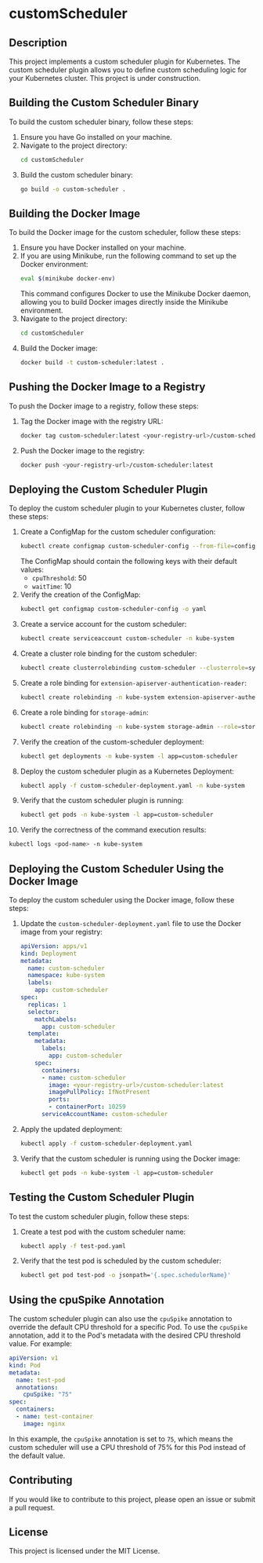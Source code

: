 # customScheduler

## Description

This project implements a custom scheduler plugin for Kubernetes. The custom scheduler plugin allows you to define custom scheduling logic for your Kubernetes cluster.
This project is under construction.

## Building the Custom Scheduler Binary

To build the custom scheduler binary, follow these steps:

1. Ensure you have Go installed on your machine.
2. Navigate to the project directory:
   ```sh
   cd customScheduler
   ```
3. Build the custom scheduler binary:
   ```sh
   go build -o custom-scheduler .
   ```

## Building the Docker Image

To build the Docker image for the custom scheduler, follow these steps:

1. Ensure you have Docker installed on your machine.
2. If you are using Minikube, run the following command to set up the Docker environment:
   ```sh
   eval $(minikube docker-env)
   ```
   This command configures Docker to use the Minikube Docker daemon, allowing you to build Docker images directly inside the Minikube environment.
3. Navigate to the project directory:
   ```sh
   cd customScheduler
   ```
4. Build the Docker image:
   ```sh
   docker build -t custom-scheduler:latest .
   ```

## Pushing the Docker Image to a Registry

To push the Docker image to a registry, follow these steps:

1. Tag the Docker image with the registry URL:
   ```sh
   docker tag custom-scheduler:latest <your-registry-url>/custom-scheduler:latest
   ```
2. Push the Docker image to the registry:
   ```sh
   docker push <your-registry-url>/custom-scheduler:latest
   ```

## Deploying the Custom Scheduler Plugin

To deploy the custom scheduler plugin to your Kubernetes cluster, follow these steps:

1. Create a ConfigMap for the custom scheduler configuration:
   ```sh
   kubectl create configmap custom-scheduler-config --from-file=config.yaml -n kube-system
   ```
   The ConfigMap should contain the following keys with their default values:
   - `cpuThreshold`: 50
   - `waitTime`: 10
2. Verify the creation of the ConfigMap:
   ```sh
   kubectl get configmap custom-scheduler-config -o yaml
   ```
3. Create a service account for the custom scheduler:
   ```sh
   kubectl create serviceaccount custom-scheduler -n kube-system
   ```
4. Create a cluster role binding for the custom scheduler:
   ```sh
   kubectl create clusterrolebinding custom-scheduler --clusterrole=system:kube-scheduler --serviceaccount=kube-system:custom-scheduler
   ```
5. Create a role binding for `extension-apiserver-authentication-reader`:
   ```sh
   kubectl create rolebinding -n kube-system extension-apiserver-authentication-reader --role=extension-apiserver-authentication-reader --serviceaccount=kube-system:custom-scheduler
   ```
6. Create a role binding for `storage-admin`:
   ```sh
   kubectl create rolebinding -n kube-system storage-admin --role=storage-admin --serviceaccount=kube-system:custom-scheduler
   ```
7. Verify the creation of the custom-scheduler deployment:
   ```sh
   kubectl get deployments -n kube-system -l app=custom-scheduler
   ```
8. Deploy the custom scheduler plugin as a Kubernetes Deployment:
   ```sh
   kubectl apply -f custom-scheduler-deployment.yaml -n kube-system
   ```
9. Verify that the custom scheduler plugin is running:
   ```sh
   kubectl get pods -n kube-system -l app=custom-scheduler
   ```
10. Verify the correctness of the command execution results:
   ```sh
   kubectl logs <pod-name> -n kube-system
   ```

## Deploying the Custom Scheduler Using the Docker Image

To deploy the custom scheduler using the Docker image, follow these steps:

1. Update the `custom-scheduler-deployment.yaml` file to use the Docker image from your registry:
   ```yaml
   apiVersion: apps/v1
   kind: Deployment
   metadata:
     name: custom-scheduler
     namespace: kube-system
     labels:
       app: custom-scheduler
   spec:
     replicas: 1
     selector:
       matchLabels:
         app: custom-scheduler
     template:
       metadata:
         labels:
           app: custom-scheduler
       spec:
         containers:
         - name: custom-scheduler
           image: <your-registry-url>/custom-scheduler:latest
           imagePullPolicy: IfNotPresent
           ports:
           - containerPort: 10259
         serviceAccountName: custom-scheduler
   ```
2. Apply the updated deployment:
   ```sh
   kubectl apply -f custom-scheduler-deployment.yaml
   ```
3. Verify that the custom scheduler is running using the Docker image:
   ```sh
   kubectl get pods -n kube-system -l app=custom-scheduler
   ```

## Testing the Custom Scheduler Plugin

To test the custom scheduler plugin, follow these steps:

1. Create a test pod with the custom scheduler name:
   ```sh
   kubectl apply -f test-pod.yaml
   ```
2. Verify that the test pod is scheduled by the custom scheduler:
   ```sh
   kubectl get pod test-pod -o jsonpath='{.spec.schedulerName}'
   ```

## Using the cpuSpike Annotation

The custom scheduler plugin can also use the `cpuSpike` annotation to override the default CPU threshold for a specific Pod. To use the `cpuSpike` annotation, add it to the Pod's metadata with the desired CPU threshold value. For example:

```yaml
apiVersion: v1
kind: Pod
metadata:
  name: test-pod
  annotations:
    cpuSpike: "75"
spec:
  containers:
  - name: test-container
    image: nginx
```

In this example, the `cpuSpike` annotation is set to `75`, which means the custom scheduler will use a CPU threshold of 75% for this Pod instead of the default value.

## Contributing

If you would like to contribute to this project, please open an issue or submit a pull request.

## License

This project is licensed under the MIT License.
